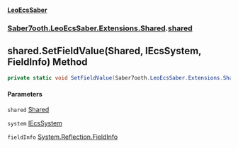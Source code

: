 #### [LeoEcsSaber](index.md 'index')
### [Saber7ooth.LeoEcsSaber.Extensions.Shared](Saber7ooth.LeoEcsSaber.Extensions.Shared.md 'Saber7ooth.LeoEcsSaber.Extensions.Shared').[shared](shared.md 'Saber7ooth.LeoEcsSaber.Extensions.Shared.shared')

## shared.SetFieldValue(Shared, IEcsSystem, FieldInfo) Method

```csharp
private static void SetFieldValue(Saber7ooth.LeoEcsSaber.Extensions.Shared.shared.Shared shared, Saber7ooth.LeoEcsSaber.IEcsSystem system, System.Reflection.FieldInfo fieldInfo);
```
#### Parameters

<a name='Saber7ooth.LeoEcsSaber.Extensions.Shared.shared.SetFieldValue(Saber7ooth.LeoEcsSaber.Extensions.Shared.shared.Shared,Saber7ooth.LeoEcsSaber.IEcsSystem,System.Reflection.FieldInfo).shared'></a>

`shared` [Shared](shared.Shared.md 'Saber7ooth.LeoEcsSaber.Extensions.Shared.shared.Shared')

<a name='Saber7ooth.LeoEcsSaber.Extensions.Shared.shared.SetFieldValue(Saber7ooth.LeoEcsSaber.Extensions.Shared.shared.Shared,Saber7ooth.LeoEcsSaber.IEcsSystem,System.Reflection.FieldInfo).system'></a>

`system` [IEcsSystem](IEcsSystem.md 'Saber7ooth.LeoEcsSaber.IEcsSystem')

<a name='Saber7ooth.LeoEcsSaber.Extensions.Shared.shared.SetFieldValue(Saber7ooth.LeoEcsSaber.Extensions.Shared.shared.Shared,Saber7ooth.LeoEcsSaber.IEcsSystem,System.Reflection.FieldInfo).fieldInfo'></a>

`fieldInfo` [System.Reflection.FieldInfo](https://docs.microsoft.com/en-us/dotnet/api/System.Reflection.FieldInfo 'System.Reflection.FieldInfo')